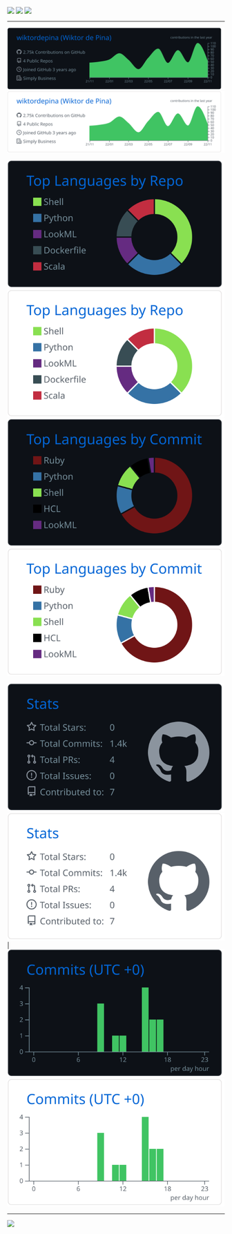 [![](https://img.shields.io/static/v1?label&message=Wiktor%20de%20Pina&color=whitesmoke&style=flat&logo=facebook)](https://www.facebook.com/matagoth)
[![](https://img.shields.io/static/v1?label&message=/in/wiktordepina&color=0A66C2&style=flat&logo=linkedin)](https://www.linkedin.com/in/wiktordepina/)
[![](https://img.shields.io/static/v1?label&message=wiktordepina@gmail.com&color=whitesmoke&style=flat&logo=gmail)](mailto:wiktordepina+github@gmail.com)

***

![](profile-summary-card-output/github_dark/0-profile-details.svg#gh-dark-mode-only) ![](profile-summary-card-output/github/0-profile-details.svg#gh-light-mode-only)


![](profile-summary-card-output/github_dark/1-repos-per-language.svg#gh-dark-mode-only) ![](profile-summary-card-output/github/1-repos-per-language.svg#gh-light-mode-only) ![](profile-summary-card-output/github_dark/2-most-commit-language.svg#gh-dark-mode-only) ![](profile-summary-card-output/github/2-most-commit-language.svg#gh-light-mode-only)


![](profile-summary-card-output/github_dark/3-stats.svg#gh-dark-mode-only) ![](profile-summary-card-output/github/3-stats.svg#gh-light-mode-only) | ![](profile-summary-card-output/github_dark/4-productive-time.svg#gh-dark-mode-only) ![](profile-summary-card-output/github/4-productive-time.svg#gh-light-mode-only)

---

![](https://activity-graph.herokuapp.com/graph?username=wiktordepina&theme=rogue#gh-dark-mode-only)
